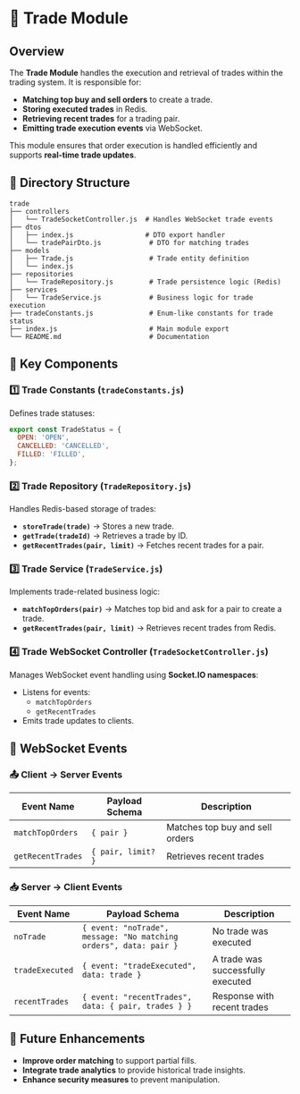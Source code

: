 # 📖 Trade Module

## Overview

The **Trade Module** handles the execution and retrieval of trades within the trading system. It is responsible for:

- **Matching top buy and sell orders** to create a trade.
- **Storing executed trades** in Redis.
- **Retrieving recent trades** for a trading pair.
- **Emitting trade execution events** via WebSocket.

This module ensures that order execution is handled efficiently and supports **real-time trade updates**.

## 📂 Directory Structure

```
trade
├── controllers
│   └── TradeSocketController.js  # Handles WebSocket trade events
├── dtos
│   ├── index.js                  # DTO export handler
│   └── tradePairDto.js            # DTO for matching trades
├── models
│   ├── Trade.js                   # Trade entity definition
│   └── index.js                   
├── repositories
│   └── TradeRepository.js         # Trade persistence logic (Redis)
├── services
│   └── TradeService.js            # Business logic for trade execution
├── tradeConstants.js              # Enum-like constants for trade status
├── index.js                       # Main module export
└── README.md                      # Documentation
```

## 📌 Key Components

### **1️⃣ Trade Constants (`tradeConstants.js`)**

Defines trade statuses:

```js
export const TradeStatus = {
  OPEN: 'OPEN',
  CANCELLED: 'CANCELLED',
  FILLED: 'FILLED',
};
```

### **2️⃣ Trade Repository (`TradeRepository.js`)**

Handles Redis-based storage of trades:

- **`storeTrade(trade)`** → Stores a new trade.
- **`getTrade(tradeId)`** → Retrieves a trade by ID.
- **`getRecentTrades(pair, limit)`** → Fetches recent trades for a pair.

### **3️⃣ Trade Service (`TradeService.js`)**

Implements trade-related business logic:

- **`matchTopOrders(pair)`** → Matches top bid and ask for a pair to create a trade.
- **`getRecentTrades(pair, limit)`** → Retrieves recent trades from Redis.

### **4️⃣ Trade WebSocket Controller (`TradeSocketController.js`)**

Manages WebSocket event handling using **Socket.IO namespaces**:

- Listens for events:
  - `matchTopOrders`
  - `getRecentTrades`
- Emits trade updates to clients.

## 📡 WebSocket Events

### **📤 Client → Server Events**

| Event Name         | Payload Schema            | Description                              |
|-------------------|--------------------------|------------------------------------------|
| `matchTopOrders`  | `{ pair }`                | Matches top buy and sell orders        |
| `getRecentTrades` | `{ pair, limit? }`        | Retrieves recent trades                 |

### **📥 Server → Client Events**

| Event Name         | Payload Schema                           | Description                              |
|-------------------|--------------------------------------|------------------------------------------|
| `noTrade`        | `{ event: "noTrade", message: "No matching orders", data: pair }` | No trade was executed |
| `tradeExecuted`  | `{ event: "tradeExecuted", data: trade }` | A trade was successfully executed |
| `recentTrades`   | `{ event: "recentTrades", data: { pair, trades } }` | Response with recent trades |

## 🎯 Future Enhancements

- **Improve order matching** to support partial fills.
- **Integrate trade analytics** to provide historical trade insights.
- **Enhance security measures** to prevent manipulation.
